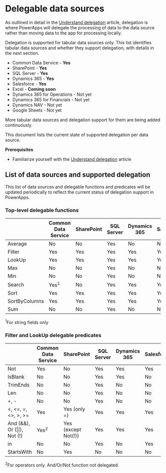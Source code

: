 <properties
    pageTitle="Delegable data sources | Microsoft PowerApps"
    description="List of all supported delegable data sources"
    services=""
    suite="powerapps"
    documentationCenter="na"
    authors="archnair"
    manager="anneta"
    editor=""
    tags=""/>
<tags
    ms.service="powerapps"
    ms.devlang="na"
    ms.topic="article"
    ms.tgt_pltfrm="na"
    ms.workload="na"
    ms.date="01/23/2017"
    ms.author="archanan"/>

# Delegable data sources #
As outlined in detail in the [Understand delegation](delegation-overview.md) article, delegation is where PowerApps will delegate the processing of data to the data source rather than moving data to the app for processing locally.

Delegation is supported for tabular data sources only. This list identifies tabular data sources and whether they support delegation, with details in the next section.

- Common Data Service - **Yes**
- SharePoint - **Yes**
- SQL Server - **Yes**
- Dynamics 365 - **Yes**
- Salesforce - **Yes**
- Excel - **Coming soon**
- Dynamics 365 for Operations - Not yet
- Dynamics 365 for Financials - Not yet
- Dynamics NAV - Not yet
- Google Sheets - Not yet

More tabular data sources and delegation support for them are being added continuously.

This document lists the current state of supported delegation per data source.

**Prerequisites**

- Familiarize yourself with the [Understand delegation](delegation-overview.md) article

## List of data sources and supported delegation ##
This list of data sources and delegable functions and predicates will be updated periodically to reflect the current status of delegation support in PowerApps.

### Top-level delegable functions ###

| &nbsp;              | Common Data Service              | SharePoint | SQL Server | Dynamics 365 | Salesforce |
|---------------|----------------------------------|------------|------------|--------------|------------|
| Average        | No                              | No        | Yes        | No         | No        |
| Filter        | Yes                              | Yes        | Yes        | Yes          | Yes        |
| LookUp        | Yes                              | Yes        | Yes        | Yes          | Yes        |
| Max        | No                              | No        | Yes        | No         | No        |
| Min        | No                              | No        | Yes        | No         | No        |
| Search        | Yes<sup>1</sup>                  | No         | Yes        | Yes          | Yes        |
| Sort          | Yes                              | Yes        | Yes        | Yes          | Yes        |
| SortByColumns | Yes                              | Yes        | Yes        | Yes          | Yes        |
| Sum	| No  | No | Yes | No | No |

<sup>1</sup>For string fields only

### Filter and LookUp delegable predicates ###

| &nbsp;                                       | Common Data Service        | SharePoint                     | SQL Server | Dynamics 365 | Salesforce |
|----------------------------------------|----------------------------|--------------------------------|------------|--------------|------------|
| Not                                    | Yes                        | No                             | Yes        | Yes          | Yes        |
| IsBlank                                | No                         | No                             | Yes        | Yes          | No         |
| TrimEnds                               | No                         | No                             | Yes        | No           | No         |
| Len                                    | No                         | No                             | Yes        | No           | No         |
| +, -                                   | No                         | No                             | Yes        | No           | No         |
| <, <=, =, <>, >, >=                    | Yes                        | Yes (only =)                   | Yes        | Yes          | Yes        |
| And (&&), Or (&#124;&#124;), Not (!)   | Yes<sup>2</sup>            | Yes (except Not(!))            | Yes        | Yes          | Yes        |
| in                                     | No                         | No                             | Yes        | No           | Yes        |
| StartsWith | No | Yes | No | No | No |

<sup>2</sup>For operators only. And/Or/Not function not delegated.
